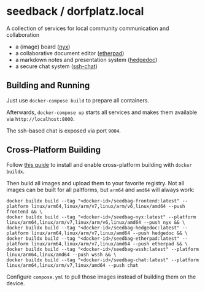 # seedback / dorfplatz.local

A collection of services for local community communication and collaboration

* a (image) board ([nyx](https://github.com/rls-moe/nyx))
* a collaborative document editor ([etherpad](https://etherpad.org))
* a markdown notes and presentation system ([hedgedoc](https://hedgedoc.org))
* a secure chat system ([ssh-chat](https://github.com/shazow/ssh-chat))

## Building and Running

Just use `docker-compose build` to prepare all containers.

Afterwards, `docker-compose up` starts all services and makes them available via `http://localhost:8000`.

The ssh-based chat is exposed via port `9004`.



## Cross-Platform Building

Follow [this guide](https://medium.com/@artur.klauser/building-multi-architecture-docker-images-with-buildx-27d80f7e2408) to install and enable cross-platform building with `docker buildx`.

Then build all images and upload them to your favorite registry. Not all images can be built for all paltforms, but `arm64` and `amd64` will always work:

```shell
docker buildx build --tag "<docker-id>/seedbag-frontend:latest" --platform linux/arm64,linux/arm/v7,linux/arm/v6,linux/amd64 --push frontend && \
docker buildx build --tag "<docker-id>/seedbag-nyx:latest" --platform linux/arm64,linux/arm/v7,linux/arm/v6,linux/amd64 --push nyx && \
docker buildx build --tag "<docker-id>/seedbag-hedgedoc:latest" --platform linux/arm64,linux/arm/v7,linux/amd64 --push hedgedoc && \
docker buildx build --tag "<docker-id>/seedbag-etherpad:latest" --platform linux/arm64,linux/arm/v7,linux/amd64 --push etherpad && \
docker buildx build --tag "<docker-id>/seedbag-wssh:latest" --platform linux/arm64,linux/amd64 --push wssh && \
docker buildx build --tag "<docker-id>/seedbag-chat:latest" --platform linux/arm64,linux/arm/v7,linux/amd64 --push chat
```

Configure `compose.yml` to pull those images instead of building them on the device.
